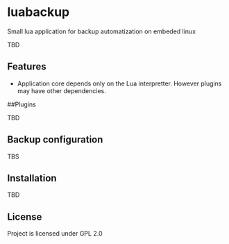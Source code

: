 # luabackup
Small lua application for backup automatization on embeded linux

TBD

## Features
* Application core depends only on the Lua interpretter. However plugins may have other dependencies.

##Plugins

TBD

## Backup configuration

TBS

## Installation
 
TBD

## License

Project is licensed under GPL 2.0 
